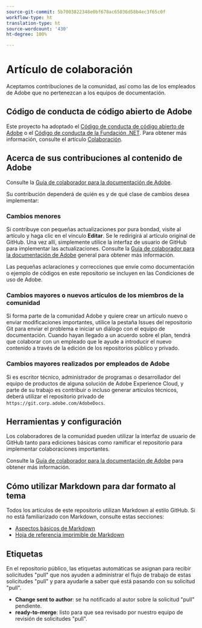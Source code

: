 ```yaml
---
source-git-commit: 5b7003822348e0bf678ac65036d58b4ec3f65c0f
workflow-type: ht
translation-type: ht
source-wordcount: '430'
ht-degree: 100%

---
```

# Artículo de colaboración

Aceptamos contribuciones de la comunidad, así como las de los empleados de Adobe que no pertenezcan a los equipos de documentación.

## Código de conducta de código abierto de Adobe

Este proyecto ha adoptado el [Código de conducta de código abierto de Adobe](code-of-conduct.md) o el [Código de conducta de la Fundación .NET](https://dotnetfoundation.org/code-of-conduct). Para obtener más información, consulte el artículo [Colaboración](contributing.md).

## Acerca de sus contribuciones al contenido de Adobe

Consulte la [Guía de colaborador para la documentación de Adobe](https://docs.adobe.com/content/help/es/contributor/contributor-guide/introduction.html).

Su contribución dependerá de quién es y de qué clase de cambios desea implementar:

### Cambios menores

Si contribuye con pequeñas actualizaciones por pura bondad, visite al artículo y haga clic en el vínculo **Editar**. Se le redirigirá al artículo original de GitHub. Una vez allí, simplemente utilice la interfaz de usuario de GitHub para implementar las actualizaciones. Consulte la [Guía de colaborador para la documentación de Adobe](https://docs.adobe.com/content/help/es/contributor/contributor-guide/introduction.html) general para obtener más información.

Las pequeñas aclaraciones y correcciones que envíe como documentación o ejemplo de códigos en este repositorio se incluyen en las Condiciones de uso de Adobe.

### Cambios mayores o nuevos artículos de los miembros de la comunidad

Si forma parte de la comunidad Adobe y quiere crear un artículo nuevo o enviar modificaciones importantes, utilice la pestaña Issues del repositorio Git para enviar el problema e iniciar un diálogo con el equipo de documentación. Cuando hayan llegado a un acuerdo sobre el plan, tendrá que colaborar con un empleado que le ayude a introducir el nuevo contenido a través de la edición de los repositorios público y privado.

<!--
If you submit a pull request with significant changes to documentation and code examples, you'll see a message in the pull request asking you to submit an online contribution license agreement (CLA). We need you to complete the online form before we can review your pull request.
-->

### Cambios mayores realizados por empleados de Adobe

Si es escritor técnico, administrador de programas o desarrollador del equipo de productos de alguna solución de Adobe Experience Cloud, y parte de su trabajo es contribuir o incluso generar artículos técnicos, deberá utilizar el repositorio privado de `https://git.corp.adobe.com/AdobeDocs`.

<!--Employees from other parts of the Adobe world should use the public repo for minor updates.-->

## Herramientas y configuración

Los colaboradores de la comunidad pueden utilizar la interfaz de usuario de GitHub tanto para ediciones básicas como ramificar el repositorio para implementar colaboraciones importantes.

Consulte la [Guía de colaborador para la documentación de Adobe](https://docs.adobe.com/content/help/es/contributor/contributor-guide/introduction.html) para obtener más información.

## Cómo utilizar Markdown para dar formato al tema

Todos los artículos de este repositorio utilizan Markdown al estilo GitHub. Si no está familiarizado con Markdown, consulte estas secciones:

* [Aspectos básicos de Markdown](https://help.github.com/articles/getting-started-with-writing-and-formatting-on-github/)
* [Hoja de referencia imprimible de Markdown](https://guides.github.com/pdfs/markdown-cheatsheet-online.pdf)

## Etiquetas

En el repositorio público, las etiquetas automáticas se asignan para recibir solicitudes &quot;pull&quot; que nos ayuden a administrar el flujo de trabajo de estas solicitudes &quot;pull&quot; y para ayudarle a saber qué está pasando con su solicitud &quot;pull&quot;.

* **Change sent to author**: se ha notificado al autor sobre la solicitud &quot;pull&quot; pendiente.
* **ready-to-merge**: listo para que sea revisado por nuestro equipo de revisión de solicitudes &quot;pull&quot;.
